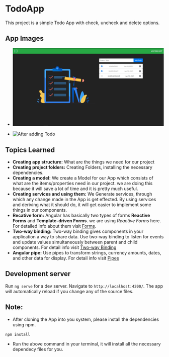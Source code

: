 # TodoApp

This project is a simple Todo App with check, uncheck and delete options.

## App Images

- ![Initial App](./images/image-1.jpg)

- ![After adding Todo](./images/ad-todo.jpg)

## Topics Learned

- **Creating app structure:** What are the things we need for our project
- **Creating project folders:** Creating Folders, installing the necessary dependencies.
- **Creating a model:** We create a Model for our App which consists of what are the items/properties need in our project. we are doing this because it will save a lot of time and it is pretty much useful.
- **Creating services and using them:** We Generate services, through which any change made in the App is get effected. By using services and deriving what it should do, it will get easier to implement some things in our components.
- **Recative form:** Angular has basically two types of forms **Reactive Forms** and **Template-driven Forms**. we are using _Reactive Forms_ here. For detailed info about them visit [Forms](https://angular.io/guide/forms-overview).
- **Two-way binding:** Two-way binding gives components in your application a way to share data. Use two-way binding to listen for events and update values simultaneously between parent and child components. For detail info visit [Two-way Binding](https://angular.io/guide/two-way-binding)
- **Angular pipe:** Use pipes to transform strings, currency amounts, dates, and other data for display. For detail info visit [Pipes](https://angular.io/guide/pipes)

## Development server

Run `ng serve` for a dev server. Navigate to `http://localhost:4200/`. The app will automatically reload if you change any of the source files.

## Note:

- After cloning the App into you system, please install the dependencies using npm.

```nodejs
npm install
```

- Run the above command in your terminal, it will install all the necessary dependecy files for you.
